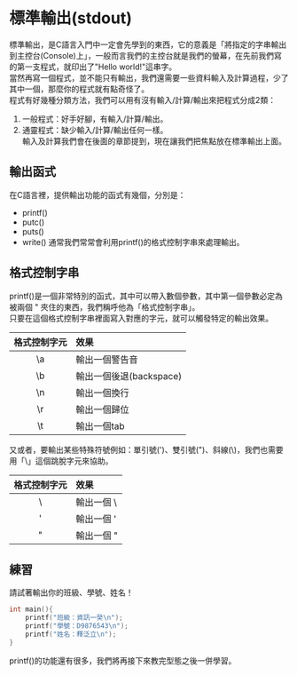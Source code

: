 # 標準輸出(stdout)
標準輸出，是C語言入門中一定會先學到的東西，它的意義是「將指定的字串輸出到主控台(Console)上」，一般而言我們的主控台就是我們的螢幕，在先前我們寫的第一支程式，就印出了"Hello world!"這串字。  
當然再寫一個程式，並不能只有輸出，我們還需要一些資料輸入及計算過程，少了其中一個，那麼你的程式就有點奇怪了。  
程式有好幾種分類方法，我們可以用有沒有輸入/計算/輸出來把程式分成2類：
1. 一般程式：好手好腳，有輸入/計算/輸出。
2. 通靈程式：缺少輸入/計算/輸出任何一樣。  
輸入及計算我們會在後面的章節提到，現在讓我們把焦點放在標準輸出上面。

## 輸出函式
在C語言裡，提供輸出功能的函式有幾個，分別是：
- printf()
- putc()
- puts()
- write()
通常我們常常會利用printf()的格式控制字串來處理輸出。

## 格式控制字串
printf()是一個非常特別的函式，其中可以帶入數個參數，其中第一個參數必定為被兩個 " 夾住的東西，我們稱呼他為「格式控制字串」。  
只要在這個格式控制字串裡面寫入對應的字元，就可以觸發特定的輸出效果。

|  格式控制字元 |         效果          |
|:-----------:|:---------------------|
| \a          | 輸出一個警告音          |
| \b          | 輸出一個後退(backspace) |
| \n          | 輸出一個換行            |
| \r          | 輸出一個歸位            |
| \t          | 輸出一個tab            |

又或者，要輸出某些特殊符號例如：單引號(')、雙引號(")、斜線(\\)，我們也需要用「\\」這個跳脫字元來協助。

|  格式控制字元 |     效果     |
|:-----------:|:-------------|
| \\          | 輸出一個 \ |
| \'          | 輸出一個 '   |
| \"          | 輸出一個 "   |

## 練習
請試著輸出你的班級、學號、姓名！
```c++
int main(){
    printf("班級：資訊一癸\n");
    printf("學號：D9876543\n");
    printf("姓名：釋泛立\n");
}
```

printf()的功能還有很多，我們將再接下來教完型態之後一併學習。  

